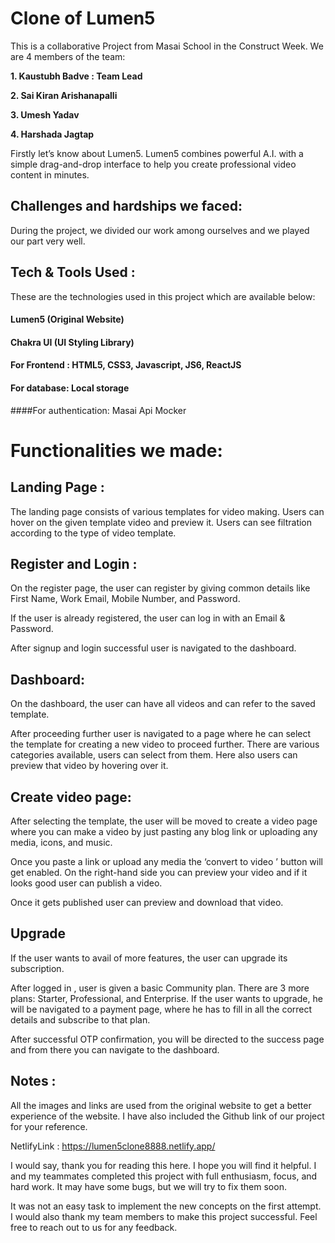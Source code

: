 # Clone of Lumen5

This is a collaborative Project from Masai School in the Construct Week. We are 4 members of the team:

<b>1. Kaustubh Badve : Team Lead</b>

<b>2. Sai Kiran Arishanapalli</b>

<b>3. Umesh Yadav</b>

<b>4. Harshada Jagtap</b>

Firstly let’s know about Lumen5. Lumen5 combines powerful A.I. with a simple drag-and-drop interface to help you create professional video content in minutes.

## Challenges and hardships we faced:

During the project, we divided our work among ourselves and we played our part very well.

## Tech & Tools Used :

These are the technologies used in this project which are available below:

#### Lumen5 (Original Website)
#### Chakra UI (UI Styling Library)
#### For Frontend : HTML5, CSS3, Javascript, JS6, ReactJS
#### For database: Local storage
####For authentication: Masai Api Mocker

# Functionalities we made:
## Landing Page :
The landing page consists of various templates for video making. Users can hover on the given template video and preview it. Users can see filtration according to the type of video template.

## Register and Login :
On the register page, the user can register by giving common details like First Name, Work Email, Mobile Number, and Password.

If the user is already registered, the user can log in with an Email & Password.

After signup and login successful user is navigated to the dashboard.

## Dashboard:
On the dashboard, the user can have all videos and can refer to the saved template.

After proceeding further user is navigated to a page where he can select the template for creating a new video to proceed further. There are various categories available, users can select from them. Here also users can preview that video by hovering over it.


## Create video page:
After selecting the template, the user will be moved to create a video page where you can make a video by just pasting any blog link or uploading any media, icons, and music.

Once you paste a link or upload any media the ‘convert to video ’ button will get enabled. On the right-hand side you can preview your video and if it looks good user can publish a video.

Once it gets published user can preview and download that video.

## Upgrade
If the user wants to avail of more features, the user can upgrade its subscription.

After logged in , user is given a basic Community plan. There are 3 more plans: Starter, Professional, and Enterprise.
If the user wants to upgrade, he will be navigated to a payment page, where he has to fill in all the correct details and subscribe to that plan.

After successful OTP confirmation, you will be directed to the success page and from there you can navigate to the dashboard.

## Notes :
All the images and links are used from the original website to get a better experience of the website. I have also included the Github link of our project for your reference.

NetlifyLink : https://lumen5clone8888.netlify.app/

I would say, thank you for reading this here. I hope you will find it helpful. I and my teammates completed this project with full enthusiasm, focus, and hard work. It may have some bugs, but we will try to fix them soon.

It was not an easy task to implement the new concepts on the first attempt. I would also thank my team members to make this project successful. Feel free to reach out to us for any feedback.
